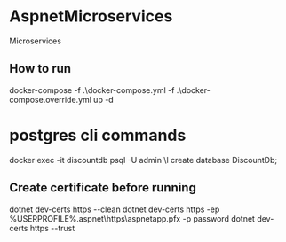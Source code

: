 # AspnetMicroservices
Microservices

## How to run
docker-compose -f .\docker-compose.yml -f .\docker-compose.override.yml up -d

# postgres cli commands
docker exec -it discountdb psql -U admin
\l
create database DiscountDb;

## Create certificate before running
dotnet dev-certs https --clean
dotnet dev-certs https -ep %USERPROFILE%\.aspnet\https\aspnetapp.pfx -p password
dotnet dev-certs https --trust